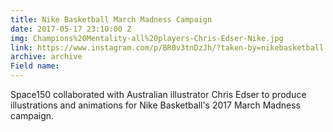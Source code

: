 ```yaml
---
title: Nike Basketball March Madness Campaign
date: 2017-05-17 23:10:00 Z
img: Champions%20Mentality-all%20players-Chris-Edser-Nike.jpg
link: https://www.instagram.com/p/BR0v3tnDzJh/?taken-by=nikebasketball
archive: archive
Field name: 
---
```


Space150 collaborated with Australian illustrator Chris Edser to produce illustrations and animations for Nike Basketball's 2017 March Madness campaign.
